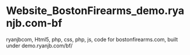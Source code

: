 # Website_BostonFirearms_demo.ryanjb.com-bf
ryanjbcom, Html5, php, css, php, js, code for bostonfirearms.com, built under demo.ryanjb.com/bf/
